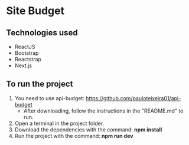 # Site Budget

## Technologies used
* ReactJS
* Bootstrap
* Reactstrap
* Next.js

## To run the project
1. You need to use api-budget: https://github.com/pauloteixeira01/api-budget
    * After downloading, follow the instructions in the "README.md" to run.
2. Open a terminal in the project folder.
3. Download the dependencies with the command: **npm install**
4. Run the project with the command: **npm run dev**

